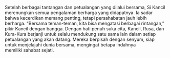 Setelah berbagai tantangan dan petualangan yang dilalui bersama, Si Kancil merenungkan semua pengalaman berharga yang didapatnya. Ia sadar bahwa kecerdikan memang penting, tetapi persahabatan jauh lebih berharga. “Bersama teman-teman, kita bisa mengatasi berbagai rintangan,” pikir Kancil dengan bangga. Dengan hati penuh suka cita, Kancil, Rusa, dan Kura-Kura berjanji untuk selalu mendukung satu sama lain dalam setiap petualangan yang akan datang. Mereka berpisah dengan senyum, siap untuk menjelajahi dunia bersama, mengingat betapa indahnya memiliki sahabat sejati.